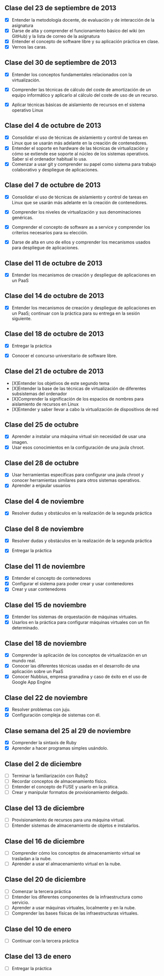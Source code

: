 Clase del 23 de septiembre de 2013
---

* [X] Entender la metodología docente, de evaluación y de interacción de la asignatura
* [X] Darse de alta y comprender el funcionamiento básico del wiki (en GitHub) y la lista de correo de la asignatura
* [X] Entender el concepto de software libre y su aplicación práctica en clase.
* [X] Vernos las caras.

Clase del 30 de septiembre de 2013
---

* [X] Entender los conceptos fundamentales relacionados con la virtualización.
* [X] Comprender las técnicas de cálculo del coste de amortización de un equipo informático y aplicarlo al cálculo del coste de uso de un recurso.
* [X] Aplicar técnicas básicas de aislamiento de recursos en el sistema operativo Linux


Clase del 4 de octubre de 2013
---
* [X] Consolidar el uso de técnicas de aislamiento y control de tareas en Linux que se usarán más adelante en la creación de contenedores.
* [X] Entender el soporte en hardware de las técnicas de virtualización y cómo se extiende ese soporte al núcleo de los sistemas operativos. Saber si el ordenador habitual lo usa.
* [X] Comenzar a usar git y comprender su papel como sistema para trabajo colaborativo y despliegue de aplicaciones.

Clase del 7 de octubre de 2013
---

* [X] Consolidar el uso de técnicas de aislamiento y control de tareas en Linux que se usarán más adelante en la creación de contenedores.
* [X] Comprender los niveles de virtualización y sus denominaciones genéricas.
* [X] Comprender el concepto de software as a service y comprender los criterios necesarios para su elección.
* [X] Darse de alta en uno de ellos y comprender los mecanismos usados para despliegue de aplicaciones.


Clase del 11 de octubre de 2013
---

* [X] Entender los mecanismos de creación y despliegue de aplicaciones en un PaaS


Clase del 14 de octubre de 2013
---

* [X] Entender los mecanismos de creación y despliegue de aplicaciones en un PaaS; continuar con la práctica para su entrega en la sesión siguiente.


Clase del 18 de octubre de 2013
---

* [X] Entregar la práctica
* [X] Conocer el concurso universitario de software libre.


Clase del 21 de octubre de 2013
---

* [X]Entender los objetivos de este segundo tema
* [X]Entender la base de las técnicas de virtualización de diferentes subsistemas del ordenador
* [X]Comprender la significación de los espacios de nombres para aislamiento de recursos en Linux
* [X]Entender y saber llevar a cabo la virtualización de dispositivos de red

Clase del 25 de octubre
---

* [X] Aprender a instalar una máquina virtual sin necesidad de usar una imagen.
* [X] Usar esos conocimientos en la configuración de una jaula chroot.

Clase del 28 de octubre
---

* [X] Usar herramientas específicas para configurar una jaula chroot y conocer herramientas similares para otros sistemas operativos.
* [X] Aprender a enjaular usuarios

Clase del 4 de noviembre
---

* [X] Resolver dudas y obstáculos en la realización de la segunda práctica


Clase del 8 de noviembre
---

* [X] Resolver dudas y obstáculos en la realización de la segunda práctica
* [X] Entregar la práctica 


Clase del 11 de noviembre
---

* [X] Entender el concepto de contenedores
* [X] Configurar el sistema para poder crear y usar contenedores
* [X] Crear y usar contenedores

Clase del 15 de noviembre
---

* [X] Entender los sistemas de orquestación de máquinas virtuales.
* [X] Usarlos en la práctica para configurar máquinas virtuales con un fin determinado.

Clase del 18 de noviembre
---

* [X] Comprender la aplicación de los conceptos de virtualización en un mundo real.
* [X] Conocer las diferentes técnicas usadas en el desarrollo de una aplicación sobre un PaaS
* [X] Conocer Nubbius, empresa granadina y caso de éxito en el uso de Google App Engine

Clase del 22 de noviembre
---

* [X] Resolver problemas con juju.
* [X] Configuración compleja de sistemas con él.
 
Clase semana del 25 al 29 de noviembre
---

* [X] Comprender la sintaxis de Ruby
* [X] Aprender a hacer programas simples usándolo.

Clase del 2 de diciembre
---

* [ ] Terminar la familiarización con Ruby2
* [ ] Recordar conceptos de almacenamiento físico.
* [ ] Entender el concepto de FUSE y usarlo en la prática.
* [ ] Crear y manipular formatos de provisionamiento delgado.

Clase del 13 de diciembre
---

* [ ] Provisionamiento de recursos para una máquina virtual.
* [ ] Entender sistemas de almacenamiento de objetos e instalarlos.

Clase del 16 de diciembre
---

* [ ] Comprender cómo los conceptos de almacenamiento virtual se trasladan a la nube.
* [ ] Aprender a usar el almacenamiento virtual en la nube.

Clase del 20 de diciembre
---

* [ ] Comenzar la tercera práctica
* [ ] Entender los diferentes componentes de la infraestructura como servicio.
* [ ] Aprender a usar máquinas virtuales, localmente y en la nube.
* [ ] Comprender las bases físicas de las infraestructuras virtuales.

Clase del 10 de enero
---

* [ ] Continuar con la tercera práctica

Clase del 13 de enero
---

* [ ] Entregar la práctica
